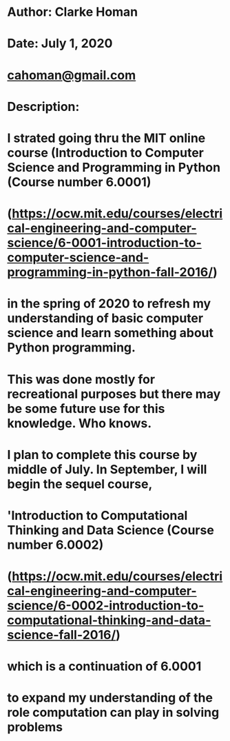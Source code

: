 # Author: Clarke Homan
# Date: July 1, 2020
# cahoman@gmail.com
#
# Description:
# I strated going thru the MIT online course (Introduction to Computer Science and Programming in Python (Course number 6.0001)
# (https://ocw.mit.edu/courses/electrical-engineering-and-computer-science/6-0001-introduction-to-computer-science-and-programming-in-python-fall-2016/)
# in the spring of 2020 to refresh my understanding of basic computer science and learn something about Python programming.
#
# This was done mostly for recreational purposes but there may be some future use for this knowledge. Who knows. 
# I plan to complete this course by middle of July. In September, I will begin the sequel course, 
# 'Introduction to Computational Thinking and Data Science (Course number 6.0002)
# (https://ocw.mit.edu/courses/electrical-engineering-and-computer-science/6-0002-introduction-to-computational-thinking-and-data-science-fall-2016/)
# which is a continuation of 6.0001
# to expand my understanding of the role computation can play in solving problems
#
